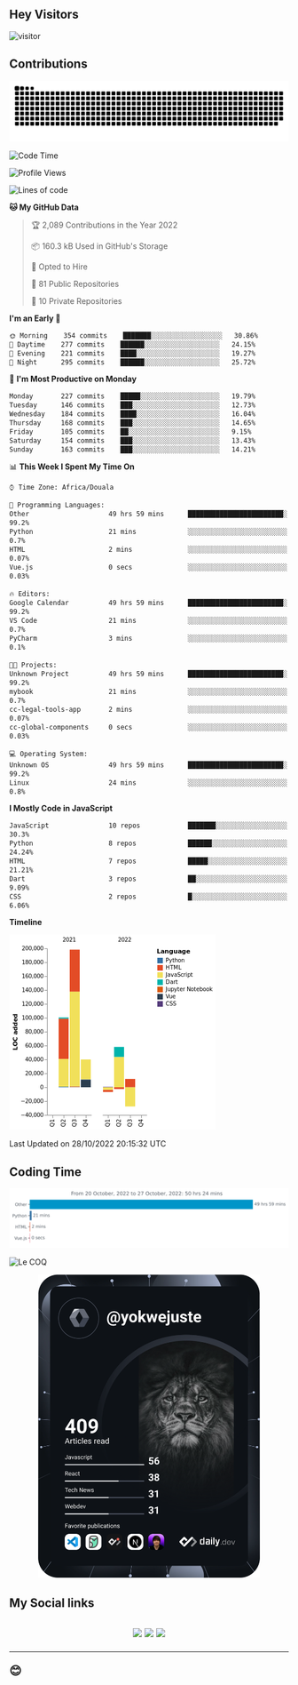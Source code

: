## Hey Visitors
![visitor](https://profile-counter.glitch.me/yokwejuste/count.svg)

## Contributions
<p align="center">
  <img src="https://raw.githubusercontent.com/yokwejuste/yokwejuste/output/github-contribution-grid-snake.svg" />
</p>

<!--START_SECTION:waka-->
![Code Time](http://img.shields.io/badge/Code%20Time-1%2C225%20hrs%2046%20mins-blue)

![Profile Views](http://img.shields.io/badge/Profile%20Views-4-blue)

![Lines of code](https://img.shields.io/badge/From%20Hello%20World%20I%27ve%20Written-372%20Thousand%20lines%20of%20code-blue)

**🐱 My GitHub Data** 

> 🏆 2,089 Contributions in the Year 2022
 > 
> 📦 160.3 kB Used in GitHub's Storage 
 > 
> 💼 Opted to Hire
 > 
> 📜 81 Public Repositories 
 > 
> 🔑 10 Private Repositories  
 > 
**I'm an Early 🐤** 

```text
🌞 Morning    354 commits    ███████░░░░░░░░░░░░░░░░░░   30.86% 
🌆 Daytime    277 commits    ██████░░░░░░░░░░░░░░░░░░░   24.15% 
🌃 Evening    221 commits    ████░░░░░░░░░░░░░░░░░░░░░   19.27% 
🌙 Night      295 commits    ██████░░░░░░░░░░░░░░░░░░░   25.72%

```
📅 **I'm Most Productive on Monday** 

```text
Monday       227 commits    █████░░░░░░░░░░░░░░░░░░░░   19.79% 
Tuesday      146 commits    ███░░░░░░░░░░░░░░░░░░░░░░   12.73% 
Wednesday    184 commits    ████░░░░░░░░░░░░░░░░░░░░░   16.04% 
Thursday     168 commits    ███░░░░░░░░░░░░░░░░░░░░░░   14.65% 
Friday       105 commits    ██░░░░░░░░░░░░░░░░░░░░░░░   9.15% 
Saturday     154 commits    ███░░░░░░░░░░░░░░░░░░░░░░   13.43% 
Sunday       163 commits    ███░░░░░░░░░░░░░░░░░░░░░░   14.21%

```


📊 **This Week I Spent My Time On** 

```text
⌚︎ Time Zone: Africa/Douala

💬 Programming Languages: 
Other                    49 hrs 59 mins      ████████████████████████░   99.2% 
Python                   21 mins             ░░░░░░░░░░░░░░░░░░░░░░░░░   0.7% 
HTML                     2 mins              ░░░░░░░░░░░░░░░░░░░░░░░░░   0.07% 
Vue.js                   0 secs              ░░░░░░░░░░░░░░░░░░░░░░░░░   0.03%

🔥 Editors: 
Google Calendar          49 hrs 59 mins      ████████████████████████░   99.2% 
VS Code                  21 mins             ░░░░░░░░░░░░░░░░░░░░░░░░░   0.7% 
PyCharm                  3 mins              ░░░░░░░░░░░░░░░░░░░░░░░░░   0.1%

🐱‍💻 Projects: 
Unknown Project          49 hrs 59 mins      ████████████████████████░   99.2% 
mybook                   21 mins             ░░░░░░░░░░░░░░░░░░░░░░░░░   0.7% 
cc-legal-tools-app       2 mins              ░░░░░░░░░░░░░░░░░░░░░░░░░   0.07% 
cc-global-components     0 secs              ░░░░░░░░░░░░░░░░░░░░░░░░░   0.03%

💻 Operating System: 
Unknown OS               49 hrs 59 mins      ████████████████████████░   99.2% 
Linux                    24 mins             ░░░░░░░░░░░░░░░░░░░░░░░░░   0.8%

```

**I Mostly Code in JavaScript** 

```text
JavaScript               10 repos            ███████░░░░░░░░░░░░░░░░░░   30.3% 
Python                   8 repos             ██████░░░░░░░░░░░░░░░░░░░   24.24% 
HTML                     7 repos             █████░░░░░░░░░░░░░░░░░░░░   21.21% 
Dart                     3 repos             ██░░░░░░░░░░░░░░░░░░░░░░░   9.09% 
CSS                      2 repos             █░░░░░░░░░░░░░░░░░░░░░░░░   6.06%

```


**Timeline**

![Chart not found](https://raw.githubusercontent.com/yokwejuste/yokwejuste/master/charts/bar_graph.png) 


 Last Updated on 28/10/2022 20:15:32 UTC
<!--END_SECTION:waka-->

## Coding Time

[![wakatime-stats](https://github.com/yokwejuste/yokwejuste/blob/master/images/stat.svg)](https://wakatime.com/@yokwejuste)

![Le COQ](https://metrics.lecoq.io/yokwejuste/)
<p align="center">
  <a href="#"><img src="https://github.com/yokwejuste/yokwejuste/blob/master/devcard.svg" width="400" alt="Yonkeu K. Steve's Dev Card"/></a>
</p>
<h2>My Social links<h2>
<p align="center">
  <a href="https://twitter.com/yokwejuste"><img src="https://img.shields.io/badge/twitter-%231DA1F2.svg?style=for-the-badge&logo=Twitter&logoColor=white"></a>
  <a href="https://linkedin.com/in/yokwejuste"><img src="https://img.shields.io/badge/linkedin-%230077B5.svg?style=for-the-badge&logo=linkedin&logoColor=white"></a>
  <a href="https://instagram.com/yokwejuste0"><img src="https://img.shields.io/badge/instagram-%23E4405F.svg?style=for-the-badge&logo=Instagram&logoColor=white"></a>
</p>
<hr>
😊

